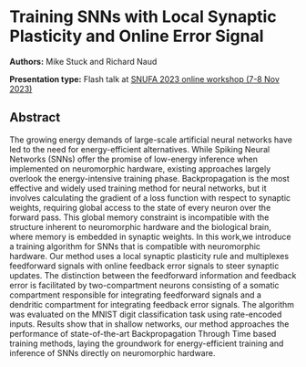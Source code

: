 # Training SNNs with Local Synaptic Plasticity and Online Error Signal

**Authors:** Mike Stuck and Richard Naud

**Presentation type:** Flash talk at [SNUFA 2023 online workshop (7-8 Nov 2023)](https://snufa.net/2023)

## Abstract

The growing energy demands of large-scale artificial neural networks have led to the need for energy-efficient alternatives. While Spiking Neural Networks (SNNs) offer the promise of low-energy inference when implemented on neuromorphic hardware, existing approaches largely overlook the energy-intensive training phase. Backpropagation is the most effective and widely used training method for neural networks, but it involves calculating the gradient of a loss function with respect to synaptic weights, requiring global access to the state of every neuron over the forward pass. This global memory constraint is incompatible with the structure inherent to neuromorphic hardware and the biological brain, where memory is embedded in synaptic weights.
In this work,we introduce a training algorithm for SNNs that is compatible with neuromorphic hardware. Our method uses a local synaptic plasticity rule and multiplexes feedforward signals with online feedback error signals to steer synaptic updates. The distinction between the feedforward information and feedback error is facilitated by two-compartment neurons consisting of a somatic compartment responsible for integrating feedforward signals and a dendritic compartment for integrating feedback error signals. The algorithm was evaluated on the MNIST digit classification task using rate-encoded inputs. Results show that in shallow networks, our method approaches the performance of state-of-the-art Backpropagation Through Time based training methods, laying the groundwork for energy-efficient training and inference of SNNs directly on neuromorphic hardware.
